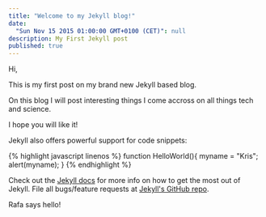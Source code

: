 ```yaml
---
title: "Welcome to my Jekyll blog!"
date:
  "Sun Nov 15 2015 01:00:00 GMT+0100 (CET)": null
description: My First Jekyll post
published: true
---
```



Hi,

This is my first post on my brand new Jekyll based blog.

On this blog I will post interesting things I come accross on all things tech and science.

I hope you will like it!

Jekyll also offers powerful support for code snippets:

{% highlight javascript linenos %}
function HelloWorld(){
   myname = "Kris";
   alert(myname);
}
{% endhighlight %}

Check out the [Jekyll docs][jekyll] for more info on how to get the most out of Jekyll. File all bugs/feature requests at [Jekyll's GitHub repo][jekyll-gh].

Rafa says hello!

[jekyll-gh]: https://github.com/mojombo/jekyll
[jekyll]:    http://jekyllrb.com
